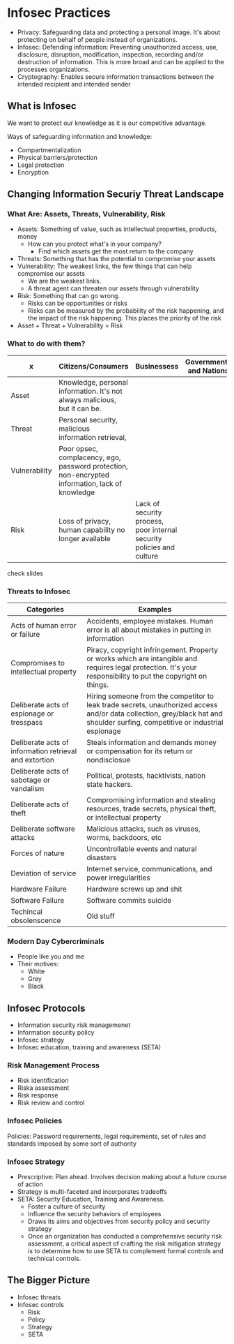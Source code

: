 # Infosec Practices
- Privacy: Safeguarding data and protecting a personal image. It's about protecting on behalf of people instead of organizations.
- Infosec: Defending information: Preventing unauthorized access, use, disclosure, disruption, modification, inspection, recording and/or destruction of information. This is more broad and can be applied to the processes organizations.
- Cryptography: Enables secure information transactions between the intended recipient and intended sender

## What is Infosec
We want to protect our knowledge as it is our competitive advantage.

Ways of safeguarding information and knowledge:
- Compartmentalization
- Physical barriers/protection
- Legal protection
- Encryption

## Changing Information Securiy Threat Landscape
### What Are: Assets, Threats, Vulnerability, Risk
- Assets: Something of value, such as intellectual properties, products, money
  - How can you protect what's in your company?
    - Find which assets get the most return to the company
- Threats: Something that has the potential to compromise your assets
- Vulnerability: The weakest links, the few things that can help compromise our assets
  - We are the weakest links.
  - A threat agent can threaten our assets through vulnerability
- Risk: Something that can go wrong.
  - Risks can be opportunities or risks
  - Risks can be measured by the probability of the risk happening, and the impact of the risk happening. This places the priority of the risk
- Asset + Threat + Vulnerability = Risk

### What to do with them?

x | Citizens/Consumers | Businessess | Governments and Nations
-|-|-|-
Asset | Knowledge, personal information. It's not always malicious, but it can be. | 
Threat | Personal security, malicious information retrieval,  | 
Vulnerability |  Poor opsec, complacency, ego, password protection, non-encrypted information, lack of knowledge |
Risk | Loss of privacy, human capability no longer available | Lack of security process, poor internal security policies and culture

check slides 

### Threats to Infosec

Categories | Examples
-|-
Acts of human error or failure | Accidents, employee mistakes. Human error is all about mistakes in putting in information
Compromises to intellectual property | Piracy, copyright infringement. Property or works which are intangible and requires legal protection. It's your responsibility to put the copyright on things. 
Deliberate acts of espionage or tresspass | Hiring someone from the competitor to leak trade secrets, unauthorized access and/or data collection, grey/black hat and shoulder surfing, competitive or industrial espionage
Deliberate acts of information retrieval and extortion |  Steals information and demands money or compensation for its return or nondisclosue
Deliberate acts of sabotage or vandalism | Political, protests, hacktivists, nation state hackers. 
Deliberate acts of theft | Compromising information and stealing resources, trade secrets, physical theft, or intellectual property
Deliberate software attacks | Malicious attacks, such as viruses, worms, backdoors, etc
Forces of nature | Uncontrollable events and natural disasters
Deviation of service | Internet service, communications, and power irregularities
Hardware Failure | Hardware screws up and shit
Software Failure | Software commits suicide
Techincal obsolenscence | Old stuff

### Modern Day Cybercriminals
- People like you and me
- Their motives:
    - White
    - Grey
    - Black

## Infosec Protocols
- Information security risk managemenet
- Information security policy
- Infosec strategy
- Infosec education, training and awareness (SETA)

### Risk Management Process
- Risk identification
- Riska assessment
- Risk response
- Risk review and control

### Infosec Policies
Policies: Password requirements, legal requirements, set of rules and standards imposed by some sort of authority 

### Infosec Strategy
- Prescriptive: Plan ahead. Involves decision making about a future course of action
- Strategy is multi-faceted and incorporates tradeoffs
- SETA: Security Education, Training and Awareness.
    - Foster a culture of security
    - Influence the security behaviors of employees
    - Draws its aims and objectives from security policy and security strategy
    - Once an organization has conducted a comprehensive security risk assessment, a critical aspect of crafting the risk mitigation strategy is to determine how to use SETA to complement formal controls and technical controls.


## The Bigger Picture
- Infosec threats
- Infosec controls
    - Risk
    - Policy
    - Strategy
    - SETA